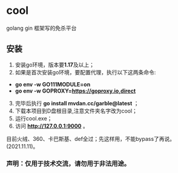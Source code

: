 # cool
golang gin 框架写的免杀平台
## 安装
1. 安装go环境，版本要**1.17**及以上；
2. 如果是首次安装go环境，要配置代理，执行以下这两条命令:
 -  **go env -w GO111MODULE=on** 
 -  **go env -w GOPROXY=https://goproxy.io,direct** 
3. 完毕后执行 **go install mvdan.cc/garble@latest** ；
4. 下载本项目到D盘根目录,注意文件夹名字改为cool；
5. 运行cool.exe；
6. 访问 **http://127.0.0.1:9000** 。

目前火绒、360、卡巴斯基、def全过；先这样用，不能bypass了再说。(2021.11.11)。

### 声明：仅用于技术交流，请勿用于非法用途。
